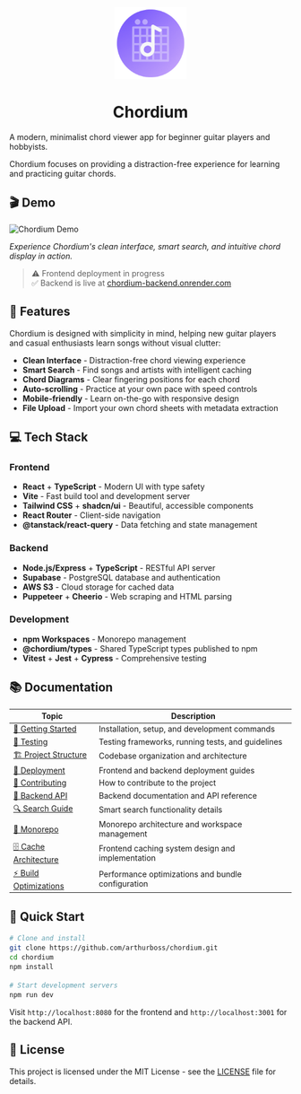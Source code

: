 <p align="center">
  <img src="./frontend/public/favicon-180.png" alt="Chordium Logo" height="128">
</p>

<h1 align="center">Chordium</h1>

A modern, minimalist chord viewer app for beginner guitar players and hobbyists.

Chordium focuses on providing a distraction-free experience for learning and practicing guitar chords.

## 🎬 Demo

![Chordium Demo](./assets/chordium-demo.gif)

*Experience Chordium's clean interface, smart search, and intuitive chord display in action.*

> ⚠️ Frontend deployment in progress  
> ✅ Backend is live at [chordium-backend.onrender.com](https://chordium-backend.onrender.com)

## 🎯 Features

Chordium is designed with simplicity in mind, helping new guitar players and casual enthusiasts learn songs without visual clutter:

- **Clean Interface** - Distraction-free chord viewing experience
- **Smart Search** - Find songs and artists with intelligent caching
- **Chord Diagrams** - Clear fingering positions for each chord
- **Auto-scrolling** - Practice at your own pace with speed controls
- **Mobile-friendly** - Learn on-the-go with responsive design
- **File Upload** - Import your own chord sheets with metadata extraction

## 💻 Tech Stack

### Frontend

- **React** + **TypeScript** - Modern UI with type safety
- **Vite** - Fast build tool and development server
- **Tailwind CSS** + **shadcn/ui** - Beautiful, accessible components
- **React Router** - Client-side navigation
- **@tanstack/react-query** - Data fetching and state management

### Backend

- **Node.js/Express** + **TypeScript** - RESTful API server
- **Supabase** - PostgreSQL database and authentication
- **AWS S3** - Cloud storage for cached data
- **Puppeteer** + **Cheerio** - Web scraping and HTML parsing

### Development

- **npm Workspaces** - Monorepo management
- **@chordium/types** - Shared TypeScript types published to npm
- **Vitest** + **Jest** + **Cypress** - Comprehensive testing

## 📚 Documentation

| Topic | Description |
|-------|-------------|
| [🚀 Getting Started](./docs/getting-started.md) | Installation, setup, and development commands |
| [🧪 Testing](./docs/testing.md) | Testing frameworks, running tests, and guidelines |
| [🏗️ Project Structure](./docs/project-structure.md) | Codebase organization and architecture |
| [🚀 Deployment](./docs/deployment.md) | Frontend and backend deployment guides |
| [🤝 Contributing](./CONTRIBUTING.md) | How to contribute to the project |
| [📖 Backend API](./backend/README.md) | Backend documentation and API reference |
| [🔍 Search Guide](./docs/search-guide.md) | Smart search functionality details |
| [🏢 Monorepo](./docs/MONOREPO.md) | Monorepo architecture and workspace management |
| [🗄️ Cache Architecture](./docs/cache-architecture.md) | Frontend caching system design and implementation |
| [⚡ Build Optimizations](./docs/build-optimizations.md) | Performance optimizations and bundle configuration |

## 🚀 Quick Start

```sh
# Clone and install
git clone https://github.com/arthurboss/chordium.git
cd chordium
npm install

# Start development servers
npm run dev
```

Visit `http://localhost:8080` for the frontend and `http://localhost:3001` for the backend API.

## 📄 License

This project is licensed under the MIT License - see the [LICENSE](./LICENSE) file for details.
